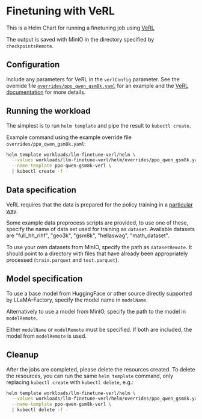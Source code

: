 # Finetuning with VeRL

This is a Helm Chart for running a finetuning job using [VeRL](https://github.com/volcengine/verl)

The output is saved with MinIO in the directory specified by `checkpointsRemote`.

## Configuration

Include any parameters for VeRL in the `verlConfig` parameter. See the override file [`overrides/ppo_qwen_gsm8k.yaml`](overrides/ppo_qwen_gsm8k.yaml) for an example and the [VeRL documentation](https://verl.readthedocs.io/en/latest/examples/config.html) for more details.

## Running the workload

The simplest is to run `helm template` and pipe the result to `kubectl create`.

Example command using the example override file `overrides/ppo_qwen_gsm8k.yaml`:

```bash
helm template workloads/llm-finetune-verl/helm \
  --values workloads/llm-finetune-verl/helm/overrides/ppo_qwen_gsm8k.yaml \
  --name-template ppo-qwen-gsm8k-verl \
  | kubectl create -f -
```

## Data specification

VeRL requires that the data is prepared for the policy training in a [particular way](https://verl.readthedocs.io/en/latest/preparation/prepare_data.html).

Some example data preprocess scripts are provided, to use one of these, specify the name of data set used for training as `dataset`. Available datasets are "full_hh_rlhf", "geo3k", "gsm8k", "hellaswag", "math_dataset".

To use your own datasets from MinIO, specify the path as `datasetRemote`. It should point to a directory with files that have already been appropriately processed (`train.parquet` and `test.parquet`).

## Model specification

To use a base model from HuggingFace or other source directly supported by LLaMA-Factory, specify the model name in `modelName`.

Alternatively to use a model from MinIO, specify the path to the model in `modelRemote`.

Either `modelName` or `modelRemote` must be specified. If both are included, the model from `modelRemote` is used.

## Cleanup

After the jobs are completed, please delete the resources created. To delete the resources, you can run the same `helm template` command, only replacing `kubectl create` with `kubectl delete`, e.g.:

```bash
helm template workloads/llm-finetune-verl/helm \
  --values workloads/llm-finetune-verl/helm/overrides/ppo_qwen_gsm8k.yaml \
  --name-template ppo-qwen-gsm8k-verl \
  | kubectl delete -f -
```
